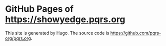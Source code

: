 # GitHub Pages of <https://showyedge.pqrs.org>

This site is generated by Hugo.
The source code is <https://github.com/pqrs-org/pqrs.org>.
